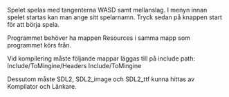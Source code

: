 Spelet spelas med tangenterna WASD samt mellanslag. I menyn innan spelet startas kan man ange sitt spelarnamn. Tryck sedan på knappen start för att börja spela. 

Programmet behöver ha mappen Resources i samma mapp som programmet körs från.



Vid kompilering måste följande mappar läggas till på include path:
Include/ToMingine/Headers
Include/ToMingine



Dessutom måste SDL2, SDL2_image och SDL2_ttf kunna hittas av Kompilator och Länkare.
